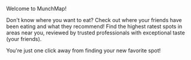 Welcome to MunchMap!

Don't know where you want to eat? Check out where your friends have been eating and what they recommend! 
Find the highest ratest spots in areas near you, reviewed by trusted professionals with exceptional taste (your friends). 

You're just one click away from finding your new favorite spot! 
